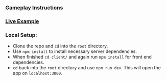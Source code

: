 ### [Gameplay Instructions](https://docs.google.com/document/d/1JQxqQrbuJDWj34yKoTPfnvf_VqLtdoJZmtWjyL4ehmM/edit?usp=sharing "Instructions")

### [Live Example](https://thawing-gorge-45352.herokuapp.com/ "Elements HerokuApp")


### Local Setup:
 - Clone the repo and `cd` into the `root` directory.
 - Use `npm install` to install necessary server dependencies.
 - When finished `cd client/` and again run `npm install` for front end dependencies.
 - `cd` back into the `root` directory and use `npm run dev`. This will open the app on `localhost:3000`.
